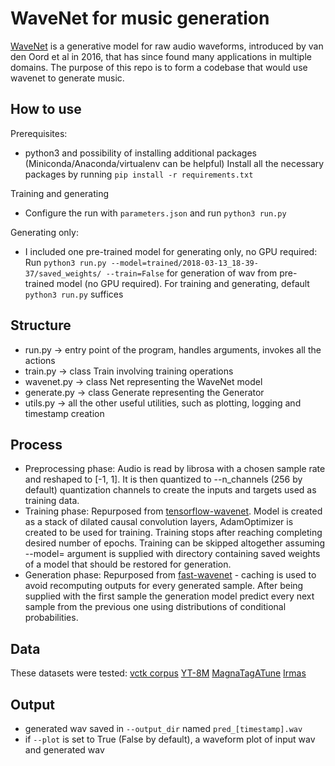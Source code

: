 # WaveNet for music generation
[WaveNet](https://arxiv.org/abs/1609.03499) is a generative model for raw audio waveforms, introduced by van den Oord et al in 2016, that has since found many applications in multiple domains. The purpose of this repo is to form a codebase that would use wavenet to generate music. 

## How to use
Prerequisites:
  - python3 and possibility of installing additional packages (Miniconda/Anaconda/virtualenv can be helpful)
Install all the necessary packages by running `pip install -r requirements.txt`

Training and generating
  - Configure the run with `parameters.json` and run `python3 run.py`

Generating only:
  - I included one pre-trained model for generating only, no GPU required: 
Run `python3 run.py --model=trained/2018-03-13_18-39-37/saved_weights/ --train=False` for generation of wav from pre-trained model (no GPU required). For training and generating, default `python3 run.py` suffices

## Structure
- run.py -> entry point of the program, handles arguments, invokes all the actions
- train.py -> class Train involving training operations
- wavenet.py -> class Net representing the WaveNet model
- generate.py -> class Generate representing the Generator
- utils.py -> all the other useful utilities, such as plotting, logging and timestamp creation

## Process
- Preprocessing phase: Audio is read by librosa with a chosen sample rate and reshaped to [-1, 1]. It is then quantized to --n_channels (256 by default) quantization channels to create the inputs and targets used as training data.
- Training phase: Repurposed from [tensorflow-wavenet](https://github.com/ibab/tensorflow-wavenet). Model is created as a stack of dilated causal convolution layers, AdamOptimizer is created to be used for training. Training stops after reaching completing desired number of epochs. Training can be skipped altogether assuming --model= argument is supplied with directory containing saved weights of a model that should be restored for generation.
- Generation phase: Repurposed from [fast-wavenet](https://arxiv.org/pdf/1611.09482.pdf) - caching is used to avoid recomputing outputs for every generated sample. After being supplied with the first sample the generation model predict every next sample from the previous one using distributions of conditional probabilities.

## Data
These datasets were tested:
[vctk corpus](http://homepages.inf.ed.ac.uk/jyamagis/page3/page58/page58.html)
[YT-8M](https://research.google.com/youtube8m/)
[MagnaTagATune](http://mirg.city.ac.uk/codeapps/the-magnatagatune-dataset)
[Irmas](http://mirg.city.ac.uk/codeapps/the-magnatagatune-dataset)

## Output
- generated wav saved in `--output_dir` named `pred_[timestamp].wav`
- if `--plot` is set to True (False by default), a waveform plot of input wav and generated wav
